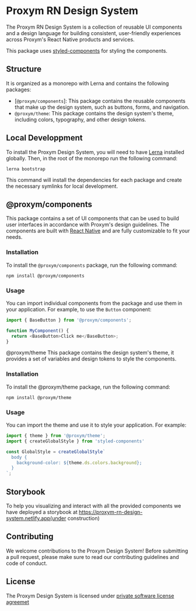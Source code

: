 # Proxym RN Design System

The Proxym RN Design System is a collection of reusable UI components and a design language for building consistent, user-friendly experiences across Proxym's React Native products and services.

This package uses [styled-components](https://styled-components.com/) for styling the components.

## Structure
It is organized as a monorepo with Lerna and contains the following packages:

- [`@proxym/components`]: This package contains the reusable components that make up the design system, such as buttons, forms, and navigation.
- `@proxym/theme`: This package contains the design system's theme, including colors, typography, and other design tokens.

## Local Developpment

To install the Proxym Design System, you will need to have [Lerna](https://lernajs.io/) installed globally. Then, in the root of the monorepo run the following command:
```
lerna bootstrap
```
This command will install the dependencies for each package and create the necessary symlinks for local development.
## @proxym/components
This package contains a set of UI components that can be used to build user interfaces in accordance with Proxym's design guidelines. The components are built with [React Native](https://facebook.github.io/react-native/) and are fully customizable to fit your needs.

### Installation

To install the `@proxym/components` package, run the following command:
```
npm install @proxym/components
```
### Usage

You can import individual components from the package and use them in your application. For example, to use the `Button` component:

```javascript
import { BaseButton } from '@proxym/components';

function MyComponent() {
  return <BaseButton>Click me</BaseButton>;
}
```
@proxym/theme
This package contains the design system's theme, it provides a set of variables and design tokens to style the components.

### Installation
To install the @proxym/theme package, run the following command:
```
npm install @proxym/theme
```
### Usage
You can import the theme and use it to style your application. For example:
```js
import { theme } from '@proxym/theme';
import { createGlobalStyle } from 'styled-components'

const GlobalStyle = createGlobalStyle`
  body {
    background-color: ${theme.ds.colors.background};
  }
`;
```
## Storybook
To help you visualizing and interact with all the provided components we have deployed a storybook at https://proxym-rn-design-system.netlify.app(under construction)
## Contributing
We welcome contributions to the Proxym Design System! Before submitting a pull request, please make sure to read our contributing guidelines and code of conduct.
## License
The Proxym Design System is licensed under [private software license agreemet](LICENSE)